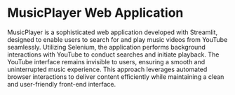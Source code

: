 <h1>MusicPlayer Web Application</h1>

<p>MusicPlayer is a sophisticated web application developed with Streamlit, designed to enable users to search for and play music videos from YouTube seamlessly. Utilizing Selenium, the application performs background interactions with YouTube to conduct searches and initiate playback. The YouTube interface remains invisible to users, ensuring a smooth and uninterrupted music experience. This approach leverages automated browser interactions to deliver content efficiently while maintaining a clean and user-friendly front-end interface.</p>
